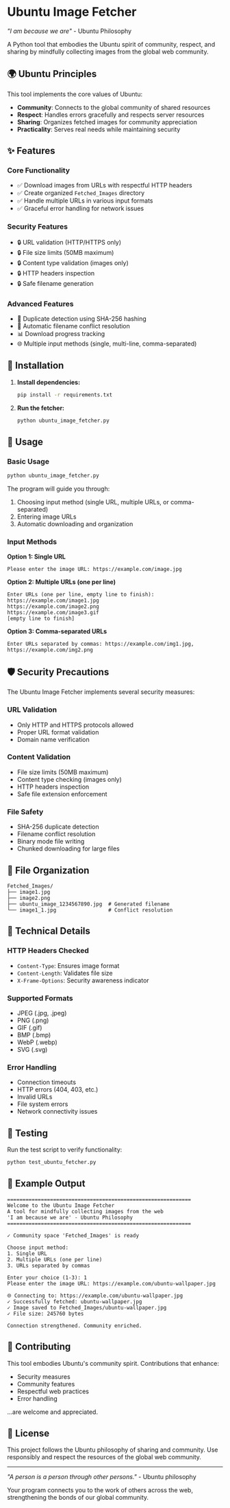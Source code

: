 # Ubuntu Image Fetcher

*"I am because we are"* - Ubuntu Philosophy

A Python tool that embodies the Ubuntu spirit of community, respect, and sharing by mindfully collecting images from the global web community.

## 🌍 Ubuntu Principles

This tool implements the core values of Ubuntu:

- **Community**: Connects to the global community of shared resources
- **Respect**: Handles errors gracefully and respects server resources
- **Sharing**: Organizes fetched images for community appreciation
- **Practicality**: Serves real needs while maintaining security

## ✨ Features

### Core Functionality
- ✅ Download images from URLs with respectful HTTP headers
- ✅ Create organized `Fetched_Images` directory
- ✅ Handle multiple URLs in various input formats
- ✅ Graceful error handling for network issues

### Security Features
- 🔒 URL validation (HTTP/HTTPS only)
- 🔒 File size limits (50MB maximum)
- 🔒 Content type validation (images only)
- 🔒 HTTP headers inspection
- 🔒 Safe filename generation

### Advanced Features
- 🔄 Duplicate detection using SHA-256 hashing
- 📁 Automatic filename conflict resolution
- 📊 Download progress tracking
- 🌐 Multiple input methods (single, multi-line, comma-separated)

## 🚀 Installation

1. **Install dependencies:**
   ```bash
   pip install -r requirements.txt
   ```

2. **Run the fetcher:**
   ```bash
   python ubuntu_image_fetcher.py
   ```

## 📖 Usage

### Basic Usage
```bash
python ubuntu_image_fetcher.py
```

The program will guide you through:
1. Choosing input method (single URL, multiple URLs, or comma-separated)
2. Entering image URLs
3. Automatic downloading and organization

### Input Methods

**Option 1: Single URL**
```
Please enter the image URL: https://example.com/image.jpg
```

**Option 2: Multiple URLs (one per line)**
```
Enter URLs (one per line, empty line to finish):
https://example.com/image1.jpg
https://example.com/image2.png
https://example.com/image3.gif
[empty line to finish]
```

**Option 3: Comma-separated URLs**
```
Enter URLs separated by commas: https://example.com/img1.jpg, https://example.com/img2.png
```

## 🛡️ Security Precautions

The Ubuntu Image Fetcher implements several security measures:

### URL Validation
- Only HTTP and HTTPS protocols allowed
- Proper URL format validation
- Domain name verification

### Content Validation
- File size limits (50MB maximum)
- Content type checking (images only)
- HTTP headers inspection
- Safe file extension enforcement

### File Safety
- SHA-256 duplicate detection
- Filename conflict resolution
- Binary mode file writing
- Chunked downloading for large files

## 📁 File Organization

```
Fetched_Images/
├── image1.jpg
├── image2.png
├── ubuntu_image_1234567890.jpg  # Generated filename
└── image1_1.jpg                 # Conflict resolution
```

## 🔧 Technical Details

### HTTP Headers Checked
- `Content-Type`: Ensures image format
- `Content-Length`: Validates file size
- `X-Frame-Options`: Security awareness indicator

### Supported Formats
- JPEG (.jpg, .jpeg)
- PNG (.png)
- GIF (.gif)
- BMP (.bmp)
- WebP (.webp)
- SVG (.svg)

### Error Handling
- Connection timeouts
- HTTP errors (404, 403, etc.)
- Invalid URLs
- File system errors
- Network connectivity issues

## 🧪 Testing

Run the test script to verify functionality:

```bash
python test_ubuntu_fetcher.py
```

## 📝 Example Output

```
============================================================
Welcome to the Ubuntu Image Fetcher
A tool for mindfully collecting images from the web
'I am because we are' - Ubuntu Philosophy
============================================================

✓ Community space 'Fetched_Images' is ready

Choose input method:
1. Single URL
2. Multiple URLs (one per line)
3. URLs separated by commas

Enter your choice (1-3): 1
Please enter the image URL: https://example.com/ubuntu-wallpaper.jpg

🌐 Connecting to: https://example.com/ubuntu-wallpaper.jpg
✓ Successfully fetched: ubuntu-wallpaper.jpg
✓ Image saved to Fetched_Images/ubuntu-wallpaper.jpg
✓ File size: 245760 bytes

Connection strengthened. Community enriched.
```

## 🤝 Contributing

This tool embodies Ubuntu's community spirit. Contributions that enhance:
- Security measures
- Community features
- Respectful web practices
- Error handling

...are welcome and appreciated.

## 📜 License

This project follows the Ubuntu philosophy of sharing and community. Use responsibly and respect the resources of the global web community.

---

*"A person is a person through other persons."* - Ubuntu philosophy

Your program connects you to the work of others across the web, strengthening the bonds of our global community.
